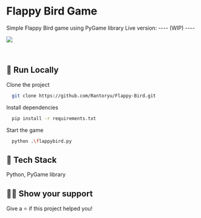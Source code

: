 #  Flappy Bird Game

Simple Flappy Bird game using PyGame library
Live version: ---- (WIP) ----

<a href="https://i.imgur.com/nXDZqGN.gifv" target="_blank">![](https://github.com/Rantoryu/Flappy-Bird/blob/main/Flappy_Bird_Preview.gif)</a>

<br>

## 🚀 Run Locally

Clone the project

```bash
  git clone https://github.com/Rantoryu/Flappy-Bird.git
```

Install dependencies

```bash
  pip install -r requirements.txt
```

Start the game

```bash
  python .\flappybird.py
```

## 📝 Tech Stack

Python, PyGame library


## 👨‍🚀 Show your support

Give a ⭐️ if this project helped you!